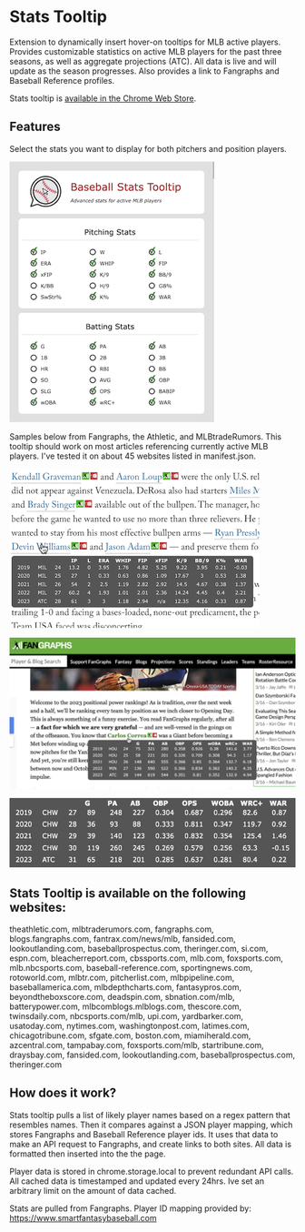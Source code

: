 # Stats Tooltip
Extension to dynamically insert hover-on tooltips for MLB active players. Provides customizable statistics on active MLB players for the past three seasons, as well as aggregate projections (ATC). All data is live and will update as the season progresses. Also provides a link to Fangraphs and Baseball Reference profiles.

Stats tooltip is [available in the Chrome Web Store](https://chrome.google.com/webstore/detail/stats-tooltip/gipkpjcpmnibggjnccmfmmchhgfanoip?hl=en).
## Features
Select the stats you want to display for both pitchers and position players.

![Settings for tooltip](./images/settings_small.png)

Samples below from Fangraphs, the Athletic, and MLBtradeRumors. This tooltip should work on most articles referencing currently active MLB players. I've tested it on about 45 websites listed in manifest.json.

![the Athletic](./images/at_small.png)

![Fangraphs](./images/fg_small.png)

![MlbTradeRumors](./images/mtr_small.png)

## Stats Tooltip is available on the following websites:

theathletic.com, mlbtraderumors.com, fangraphs.com, blogs.fangraphs.com, fantrax.com/news/mlb, fansided.com, lookoutlanding.com, baseballprospectus.com, theringer.com, si.com, espn.com, bleacherreport.com, cbssports.com, mlb.com, foxsports.com, mlb.nbcsports.com, baseball-reference.com, sportingnews.com, rotoworld.com, mlbtr.com, pitcherlist.com, mlbpipeline.com, baseballamerica.com, mlbdepthcharts.com, fantasypros.com, beyondtheboxscore.com, deadspin.com, sbnation.com/mlb, batterypower.com, mlbcomblogs.mlblogs.com, thescore.com, twinsdaily.com, nbcsports.com/mlb, upi.com, yardbarker.com, usatoday.com, nytimes.com, washingtonpost.com, latimes.com, chicagotribune.com, sfgate.com, boston.com, miamiherald.com, azcentral.com, tampabay.com, foxsports.com/mlb, startribune.com, draysbay.com, fansided.com, lookoutlanding.com, baseballprospectus.com, theringer.com



## How does it work?
Stats tooltip pulls a list of likely player names based on a regex pattern that resembles names. Then it compares against a JSON player mapping, which stores Fangraphs and Baseball Reference player ids. It uses that data to make an API request to Fangraphs, and create links to both sites. All data is formatted then inserted into the the page.

Player data is stored in chrome.storage.local to prevent redundant API calls. All cached data is timestamped and updated every 24hrs. Ive set an arbitrary limit on the amount of data cached.

Stats are pulled from Fangraphs. Player ID mapping provided by: https://www.smartfantasybaseball.com
